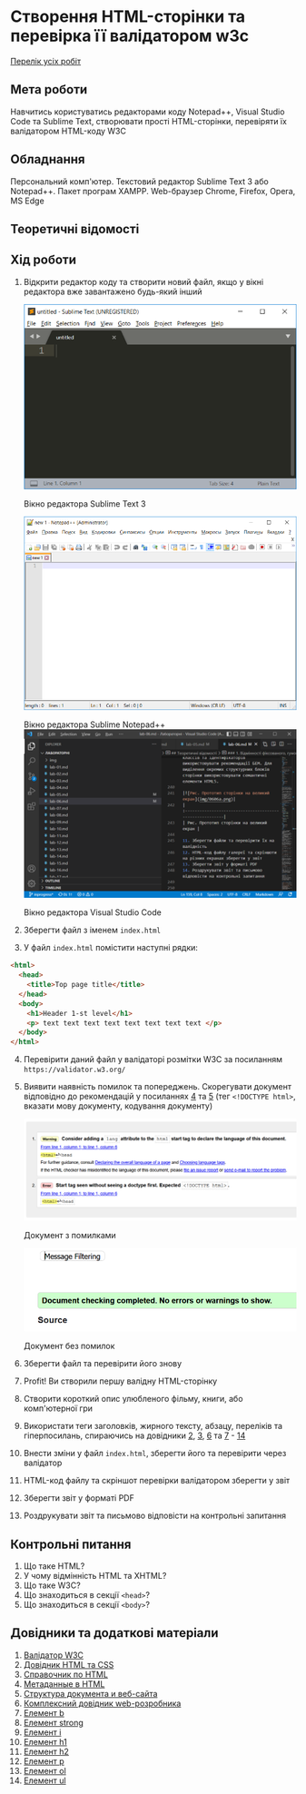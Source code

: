 # Створення HTML-сторінки та перевірка її валідатором w3c

[Перелік усіх робіт](README.md)

## Мета роботи

Навчитись користуватись редакторами коду Notepad++, Visual Studio Code та Sublime Text, створювати прості HTML-сторінки, перевіряти їх валідатором HTML-коду W3C

## Обладнання

Персональний комп'ютер. Текстовий редактор Sublime Text 3 або Notepad++. Пакет програм XAMPP. Web-браузер Chrome, Firefox, Opera, MS Edge

## Теоретичні відомості

## Хід роботи
1.  Відкрити редактор коду та створити новий файл, якщо у вікні редактора вже завантажено будь-який інший
    
    ![](img/01010.png)
    
    Вікно редактора Sublime Text 3
    
    ![](img/01020.png)
    
    Вікно редактора Sublime Notepad++
    ![](img/01021.png)
    
    Вікно редактора Visual Studio Code
    
2.  Зберегти файл з іменем `index.html`
3.  У файл `index.html` помістити наступні рядки:
```html   
<html>
  <head>
    <title>Top page title</title>
  </head>
  <body>
    <h1>Header 1-st level</h1>
    <p> text text text text text text text text </p>
  </body>
</html>
```
    
4.  Перевірити даний файл у валідаторі розмітки W3C за посиланням `https://validator.w3.org/`
5.  Виявити наявність помилок та попереджень. Скорегувати документ відповідно до рекомендацій у посиланнях [4](#link04) та [5](#link05) (тег `<!DOCTYPE html>`, вказати мову документу, кодування документу)
    
    ![](img/01030.png)
    
    Документ з помилками
    
    ![](img/01040.png)
    
    Документ без помилок
    
6.  Зберегти файл та перевірити його знову
7.  Profit! Ви створили першу валідну HTML-сторінку
8.  Створити короткий опис улюбленого фільму, книги, або комп'ютерної гри
9.  Використати теги заголовків, жирного тексту, абзацу, переліків та гіперпосилань, спираючись на довідники [2](#link02), [3](#link03), [6](#link06) та [7](#link07) - [14](#link14)
10.  Внести зміни у файл `index.html`, зберегти його та перевірити через валідатор
11.  HTML-код файлу та скріншот перевірки валідатором зберегти у звіт
12.  Зберегти звіт у форматі PDF
13.  Роздрукувати звіт та письмово відповісти на контрольні запитання

## Контрольні питання

1.  Що таке HTML?
2.  У чому відмінність HTML та XHTML?
3.  Що таке W3C?
4.  Що знаходиться в секції `<head>`?
5.  Що знаходиться в секції `<body>`?

## Довідники та додаткові матеріали

1.  [Валідатор W3C](https://validator.w3.org/)
2.  [Довідник HTML та CSS](https://css.in.ua/)
3.  [Справочник по HTML](http://htmlbook.ru/)
4.  [Метаданные в HTML](https://developer.mozilla.org/ru/docs/Learn/HTML/%D0%92%D0%B2%D0%B5%D0%B4%D0%B5%D0%BD%D0%B8%D0%B5_%D0%B2_HTML/The_head_metadata_in_HTML)
5.  [Структура документа и веб-сайта](https://developer.mozilla.org/ru/docs/Learn/HTML/%D0%92%D0%B2%D0%B5%D0%B4%D0%B5%D0%BD%D0%B8%D0%B5_%D0%B2_HTML/%D0%A1%D1%82%D1%80%D1%83%D0%BA%D1%82%D1%83%D1%80%D0%B0_%D0%B4%D0%BE%D0%BA%D1%83%D0%BC%D0%B5%D0%BD%D1%82%D0%B0_%D0%B8_%D0%B2%D0%B5%D0%B1-%D1%81%D0%B0%D0%B9%D1%82%D0%B0)
6.  [Комплексний довідник web-розробника](https://www.w3schools.com/)
7.  [Елемент b](https://developer.mozilla.org/ru/docs/Web/HTML/Element/b)
8.  [Елемент strong](https://developer.mozilla.org/ru/docs/Web/HTML/Element/strong)
9.  [Елемент i](https://developer.mozilla.org/ru/docs/Web/HTML/Element/i)
10.  [Елемент h1](https://developer.mozilla.org/ru/docs/Web/HTML/Element/h1)
11.  [Елемент h2](https://developer.mozilla.org/ru/docs/Web/HTML/Element/h2)
12.  [Елемент p](https://developer.mozilla.org/ru/docs/Web/HTML/Element/p)
13.  [Елемент ol](https://developer.mozilla.org/ru/docs/Web/HTML/Element/ol)
14.  [Елемент ul](https://developer.mozilla.org/ru/docs/Web/HTML/Element/ul)
